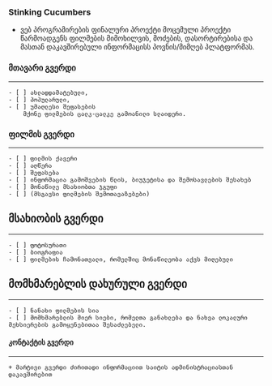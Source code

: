 ### Stinking Cucumbers
- ვებ პროგრამირების ფინალური პროექტი
მოცემული პროექტი წარმოადგენს ფილმების მიმოხილვის, მოძების, დასორტირებისა და მასთან დაკავშირებული ინფორმაცისს პოვნის/მიმღებ პლატფორმას.

### მთავარი გვერდი
-------------------
	- [ ] ახლადდამატებული,
	- [ ] პოპულარული,
	- [ ] უმაღლესი შეფასების
		მქონე ფილმების ცალკ-ცალკე გამოანილი სლაიდერი.
		
### ფილმის გვერდი
-----------------
	- [ ] ფილმის ქავერი
	- [ ] აღწერა
	- [ ] შეფასება
	- [ ] ინფორმაცია გამოშვების წლის, ბიუჯეტისა და შემოსავლების შესახებ
	- [ ] მონაწილე მსახიობთა ჯგუფი
	- [ ] (მსგავსი ფილმების შემოთავაზებები)
	
## მსახიობის გვერდი
-------------------
	- [ ] ფოტოსურათი
	- [ ] ბიოგრაფია
	- [ ] ფილმების ჩამონათვალი, რომელშიც მონაწილეობა აქვს მიღებული
	
## მომხმარებლის დახურული გვერდი
-------------------------------
	- [ ] ნანახი ფილმების სია
	- [ ] მომხმარებლის მიერ სიები, რომელთა განახლება და ნახვა ლოკალური მეხსიერების გამოყენებითაა შესაძლებელი.
	
#### კონტაქტის გვერდი
---------------------
	+ მარტივი გვერდი ძირითადი ინფორმაციით საიტის ადმინისტრაციასთან დაკავშირებით
